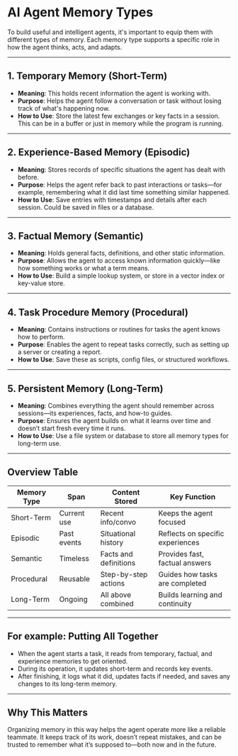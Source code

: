 # AI Agent Memory Types

To build useful and intelligent agents, it's important to equip them with different types of memory. Each memory type supports a specific role in how the agent thinks, acts, and adapts.

---

## 1. Temporary Memory (Short-Term)

- **Meaning**: This holds recent information the agent is working with.
- **Purpose**: Helps the agent follow a conversation or task without losing track of what's happening now.
- **How to Use**: Store the latest few exchanges or key facts in a session. This can be in a buffer or just in memory while the program is running.

---

## 2. Experience-Based Memory (Episodic)

- **Meaning**: Stores records of specific situations the agent has dealt with before.
- **Purpose**: Helps the agent refer back to past interactions or tasks—for example, remembering what it did last time something similar happened.
- **How to Use**: Save entries with timestamps and details after each session. Could be saved in files or a database.

---

## 3. Factual Memory (Semantic)

- **Meaning**: Holds general facts, definitions, and other static information.
- **Purpose**: Allows the agent to access known information quickly—like how something works or what a term means.
- **How to Use**: Build a simple lookup system, or store in a vector index or key-value store.

---

## 4. Task Procedure Memory (Procedural)

- **Meaning**: Contains instructions or routines for tasks the agent knows how to perform.
- **Purpose**: Enables the agent to repeat tasks correctly, such as setting up a server or creating a report.
- **How to Use**: Save these as scripts, config files, or structured workflows.

---

## 5. Persistent Memory (Long-Term)

- **Meaning**: Combines everything the agent should remember across sessions—its experiences, facts, and how-to guides.
- **Purpose**: Ensures the agent builds on what it learns over time and doesn’t start fresh every time it runs.
- **How to Use**: Use a file system or database to store all memory types for long-term use.

---

## Overview Table

| Memory Type  | Span         | Content Stored         | Key Function                      |
|--------------|--------------|------------------------|------------------------------------|
| Short-Term   | Current use  | Recent info/convo      | Keeps the agent focused            |
| Episodic     | Past events  | Situational history     | Reflects on specific experiences   |
| Semantic     | Timeless     | Facts and definitions   | Provides fast, factual answers     |
| Procedural   | Reusable     | Step-by-step actions    | Guides how tasks are completed     |
| Long-Term    | Ongoing      | All above combined      | Builds learning and continuity     |

---

## For example: Putting All Together

- When the agent starts a task, it reads from temporary, factual, and experience memories to get oriented.
- During its operation, it updates short-term and records key events.
- After finishing, it logs what it did, updates facts if needed, and saves any changes to its long-term memory.

---

## Why This Matters

Organizing memory in this way helps the agent operate more like a reliable teammate. It keeps track of its work, doesn’t repeat mistakes, and can be trusted to remember what it’s supposed to—both now and in the future.

